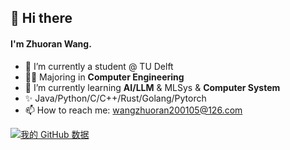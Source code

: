 ## 👋 Hi there 

#### I'm Zhuoran Wang.

- 🔭 I’m currently a student @ TU Delft
- 👨‍🎓 Majoring in **Computer Engineering** 
- 🌱 I’m currently learning **AI/LLM** & MLSys & **Computer System**
- ✨ Java/Python/C/C++/Rust/Golang/Pytorch
- 📫 How to reach me: wangzhuoran200105@126.com

  
[![我的 GitHub 数据](https://github-readme-stats.vercel.app/api?username=wang-zhuoran)]()




